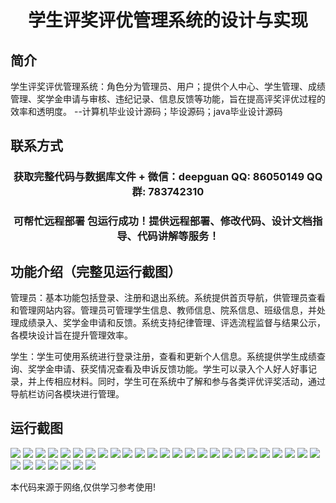 <p><h1 align="center">学生评奖评优管理系统的设计与实现</h1></p>

## 简介
学生评奖评优管理系统：角色分为管理员、用户；提供个人中心、学生管理、成绩管理、奖学金申请与审核、违纪记录、信息反馈等功能，旨在提高评奖评优过程的效率和透明度。    --计算机毕业设计源码；毕设源码；java毕业设计源码


## 联系方式
<p><h3 align="center">获取完整代码与数据库文件 + 微信：deepguan QQ: 86050149 QQ群: 783742310</h3></p>
<p><h3 align="center">可帮忙远程部署 包运行成功！提供远程部署、修改代码、设计文档指导、代码讲解等服务！</h3></p>

## 功能介绍（完整见运行截图）
管理员：基本功能包括登录、注册和退出系统。系统提供首页导航，供管理员查看和管理网站内容。管理员可管理学生信息、教师信息、院系信息、班级信息，并处理成绩录入、奖学金申请和反馈。系统支持纪律管理、评选流程监督与结果公示，各模块设计旨在提升管理效率。

学生：学生可使用系统进行登录注册，查看和更新个人信息。系统提供学生成绩查询、奖学金申请、获奖情况查看及申诉反馈功能。学生可以录入个人好人好事记录，并上传相应材料。同时，学生可在系统中了解和参与各类评优评奖活动，通过导航栏访问各模块进行管理。


## 运行截图
![](https://bs-1329754181.cos.ap-shanghai.myqcloud.com/spring/StudentAwardManagementSystemDesignAndImplementation/img/001.jpg)
![](https://bs-1329754181.cos.ap-shanghai.myqcloud.com/spring/StudentAwardManagementSystemDesignAndImplementation/img/002.jpg)
![](https://bs-1329754181.cos.ap-shanghai.myqcloud.com/spring/StudentAwardManagementSystemDesignAndImplementation/img/003.jpg)
![](https://bs-1329754181.cos.ap-shanghai.myqcloud.com/spring/StudentAwardManagementSystemDesignAndImplementation/img/004.jpg)
![](https://bs-1329754181.cos.ap-shanghai.myqcloud.com/spring/StudentAwardManagementSystemDesignAndImplementation/img/005.jpg)
![](https://bs-1329754181.cos.ap-shanghai.myqcloud.com/spring/StudentAwardManagementSystemDesignAndImplementation/img/006.jpg)
![](https://bs-1329754181.cos.ap-shanghai.myqcloud.com/spring/StudentAwardManagementSystemDesignAndImplementation/img/007.jpg)
![](https://bs-1329754181.cos.ap-shanghai.myqcloud.com/spring/StudentAwardManagementSystemDesignAndImplementation/img/008.jpg)
![](https://bs-1329754181.cos.ap-shanghai.myqcloud.com/spring/StudentAwardManagementSystemDesignAndImplementation/img/009.jpg)
![](https://bs-1329754181.cos.ap-shanghai.myqcloud.com/spring/StudentAwardManagementSystemDesignAndImplementation/img/010.jpg)
![](https://bs-1329754181.cos.ap-shanghai.myqcloud.com/spring/StudentAwardManagementSystemDesignAndImplementation/img/011.jpg)
![](https://bs-1329754181.cos.ap-shanghai.myqcloud.com/spring/StudentAwardManagementSystemDesignAndImplementation/img/012.jpg)
![](https://bs-1329754181.cos.ap-shanghai.myqcloud.com/spring/StudentAwardManagementSystemDesignAndImplementation/img/013.jpg)
![](https://bs-1329754181.cos.ap-shanghai.myqcloud.com/spring/StudentAwardManagementSystemDesignAndImplementation/img/014.jpg)
![](https://bs-1329754181.cos.ap-shanghai.myqcloud.com/spring/StudentAwardManagementSystemDesignAndImplementation/img/015.jpg)
![](https://bs-1329754181.cos.ap-shanghai.myqcloud.com/spring/StudentAwardManagementSystemDesignAndImplementation/img/016.jpg)
![](https://bs-1329754181.cos.ap-shanghai.myqcloud.com/spring/StudentAwardManagementSystemDesignAndImplementation/img/017.jpg)
![](https://bs-1329754181.cos.ap-shanghai.myqcloud.com/spring/StudentAwardManagementSystemDesignAndImplementation/img/018.jpg)
![](https://bs-1329754181.cos.ap-shanghai.myqcloud.com/spring/StudentAwardManagementSystemDesignAndImplementation/img/019.jpg)
![](https://bs-1329754181.cos.ap-shanghai.myqcloud.com/spring/StudentAwardManagementSystemDesignAndImplementation/img/020.jpg)
![](https://bs-1329754181.cos.ap-shanghai.myqcloud.com/spring/StudentAwardManagementSystemDesignAndImplementation/img/021.jpg)
![](https://bs-1329754181.cos.ap-shanghai.myqcloud.com/spring/StudentAwardManagementSystemDesignAndImplementation/img/022.jpg)
![](https://bs-1329754181.cos.ap-shanghai.myqcloud.com/spring/StudentAwardManagementSystemDesignAndImplementation/img/023.jpg)
![](https://bs-1329754181.cos.ap-shanghai.myqcloud.com/spring/StudentAwardManagementSystemDesignAndImplementation/img/024.jpg)
![](https://bs-1329754181.cos.ap-shanghai.myqcloud.com/spring/StudentAwardManagementSystemDesignAndImplementation/img/025.jpg)
![](https://bs-1329754181.cos.ap-shanghai.myqcloud.com/spring/StudentAwardManagementSystemDesignAndImplementation/img/026.jpg)
![](https://bs-1329754181.cos.ap-shanghai.myqcloud.com/spring/StudentAwardManagementSystemDesignAndImplementation/img/027.jpg)
![](https://bs-1329754181.cos.ap-shanghai.myqcloud.com/spring/StudentAwardManagementSystemDesignAndImplementation/img/028.jpg)
![](https://bs-1329754181.cos.ap-shanghai.myqcloud.com/spring/StudentAwardManagementSystemDesignAndImplementation/img/029.jpg)
![](https://bs-1329754181.cos.ap-shanghai.myqcloud.com/spring/StudentAwardManagementSystemDesignAndImplementation/img/030.jpg)
![](https://bs-1329754181.cos.ap-shanghai.myqcloud.com/spring/StudentAwardManagementSystemDesignAndImplementation/img/031.jpg)
![](https://bs-1329754181.cos.ap-shanghai.myqcloud.com/spring/StudentAwardManagementSystemDesignAndImplementation/img/032.jpg)

<p>本代码来源于网络,仅供学习参考使用!</p>
